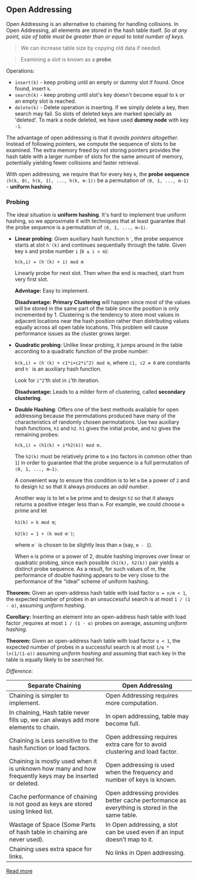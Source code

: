 ## Open Addressing
Open Addressing is an alternative to chaining for handling collisions. In Open Addressing, all elements are stored in the hash table itself. _So at any point, size of table must be greater than or equal to total number of keys._

> We can increase table size by copying old data if needed.

> Examining a slot is known as a __probe__.

Operations:
* `insert(k)` - keep probing until an empty or dummy slot if found. Once found, insert `k`.
* `search(k)` - keep probing until slot's key doesn't become equal to `k` or an empty slot is reached.
* `delete(k)` - Delete operation is inserting. If we simply delete a key, then search may fail. So slots of deleted keys are marked specially as 'deleted'. To mark a node deleted, we have used __dummy node__ with key `-1`.

The advantage of open addressing is that it _avoids pointers altogether_. Instead of following pointers, we compute the sequence of slots to be examined. The extra memory freed by not storing pointers provides the hash table with a larger number of slots for the same amount of memory, potentially yielding fewer collisions and faster retrieval.

With open addressing, we require that for every key `k`, the __probe sequence__ `⟨h(k, 0), h(k, 1), ..., h(k, m-1)⟩` be a permutation of `⟨0, 1, ..., m-1⟩` - __uniform hashing__.

### Probing
The ideal situation is __uniform hashing__. It's hard to implement true uniform hashing, so we approximate it with techniques that at least guarantee that the probe sequence is a permutation of `⟨0, 1, ..., m−1⟩`.

* __Linear probing__: Given auxiliary hash function `h′`, the probe sequence starts at slot `h′(k)` and continues sequentially through the table. Given key `k` and probe number `i` (`0 ≤ i < m`):

    `h(k,i) = (h′(k) + i) mod m`

    Linearly probe for next slot. Then when the end is reached, start from very first slot.

    __Advntage:__ Easy to implement.

    __Disadvantage:__ __Primary Clustering__ will happen since most of the values will be stored in the same part of the table since the position is only incremented by 1. Clustering is the tendency to store most values in adjacent locations near the hash position rather than distributing values equally across all open table locations. This problem will cause performance issues as the cluster grows larger.

* __Quadratic probing__: Unlike linear probing, it jumps around in the table according to a quadratic function of the probe number:

    `h(k,i) = (h′(k) + c1*i+c2*i^2) mod m`, where `c1, c2 ≠ 0` are constants and `h′` is an auxiliary hash function.

    Look for `i^2`‘th slot in `i`’th iteration.

    __Disadvantage:__ Leads to a milder form of clustering, called __secondary clustering__.

* __Double Hashing__: Offers one of the best methods available for open addressing because the permutations produced have many of the characteristics of randomly chosen permutations. Use two auxiliary hash functions, `h1` and `h2`. `h1` gives the initial probe, and `h2` gives the remaining probes:

    `h(k,i) = (h1(k) + i*h2(k)) mod m.`

    The `h2(k)` must be relatively prime to `m` (no factors in common other than `1`) in order to guarantee that the probe sequence is a full permutation of `⟨0, 1, ..., m−1⟩`.

    A convenient way to ensure this condition is to let `m` be a power of `2` and to design `h2` so that it always produces an _odd number_.

    Another way is to let `m` be prime and to design `h2` so that it always returns a positive integer less than `m`. For example, we could choose `m` prime and let

    `h1(k) = k mod m`;

    `h2(k) = 1 + (k mod m′)`;

    where `m′` is chosen to be slightly less than `m` (say, `m - 1`).

    When `m` is prime or a power of 2, double hashing improves over linear or quadratic probing, since each possible `(h1(k), h2(k))` pair yields a distinct probe sequence. As a result, for such values of m, the performance of double hashing appears to be very close to the performance of the “ideal” scheme of uniform hashing.

__Theorem:__ Given an open-address hash table with load factor `α = n/m < 1`, the expected number of probes in an unsuccessful search is at most `1 / (1 - α)`, assuming _uniform hashing_.


__Corollary:__ Inserting an element into an open-address hash table with load factor  ̨ requires at most `1 / (1 - α)` probes on average, assuming _uniform hashing_.


__Theorem:__ Given an open-address hash table with load factor `α < 1`, the expected number of probes in a successful search is at most `1/α * ln(1/(1-α))` assuming _uniform hashing_ and assuming that each key in the table is equally likely to be searched for.


_Difference:_

| Separate Chaining	| Open Addressing |
| - | - |
| Chaining is simpler to implement.	| Open Addressing requires more computation. |
| In chaining, Hash table never fills up, we can always add more elements to chain. | In open addressing, table may become full. |
| Chaining is Less sensitive to the hash function or load factors. | Open addressing requires extra care for to avoid clustering and load factor. |
| Chaining is mostly used when it is unknown how many and how frequently keys may be inserted or deleted. | Open addressing is used when the frequency and number of keys is known. |
| Cache performance of chaining is not good as keys are stored using linked list. | Open addressing provides better cache performance as everything is stored in the same table. |
| Wastage of Space (Some Parts of hash table in chaining are never used). | In Open addressing, a slot can be used even if an input doesn’t map to it. |
| Chaining uses extra space for links. | No links in Open addressing. |

[Read more](http://courses.csail.mit.edu/6.006/fall11/lectures/lecture10.pdf)
